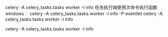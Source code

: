 celery -A celery_tasks.tasks worker -l info 任务执行端使用次命令执行函数  windows：   celery -A celery_tasks.tasks worker -l info -P eventlet
                                                                                     celery -A celery_tasks.tasks worker -l info





celery -A celery_tasks.tasks worker -l info